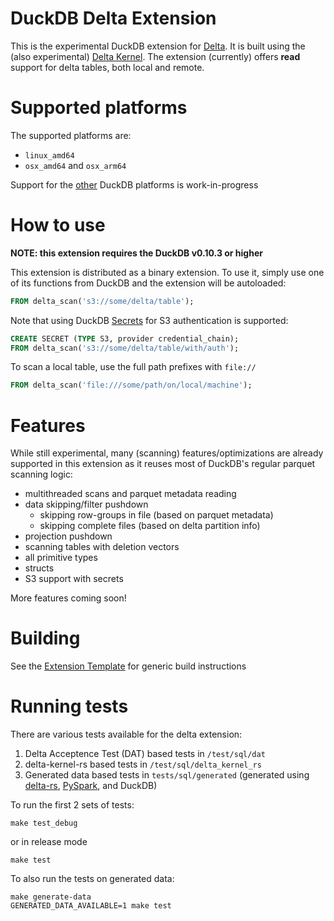 # DuckDB Delta Extension
This is the experimental DuckDB extension for [Delta](https://delta.io/). It is built using the (also experimental)
[Delta Kernel](https://github.com/delta-incubator/delta-kernel-rs). The extension (currently) offers **read** support for delta
tables, both local and remote.

# Supported platforms
The supported platforms are:
- `linux_amd64`
- `osx_amd64` and `osx_arm64`

Support for the [other](https://duckdb.org/docs/stable/extensions/extension_distribution#platforms) DuckDB platforms is
work-in-progress

# How to use
**NOTE: this extension requires the DuckDB v0.10.3 or higher**

This extension is distributed as a binary extension. To use it, simply use one of its functions from DuckDB and the extension will be autoloaded:
```SQL
FROM delta_scan('s3://some/delta/table');
```

Note that using DuckDB [Secrets](https://duckdb.org/docs/stable/configuration/secrets_manager) for S3 authentication is supported:

```SQL
CREATE SECRET (TYPE S3, provider credential_chain);
FROM delta_scan('s3://some/delta/table/with/auth');
```

To scan a local table, use the full path prefixes with `file://`
```SQL
FROM delta_scan('file:///some/path/on/local/machine');
```

# Features
While still experimental, many (scanning) features/optimizations are already supported in this extension as it reuses most of DuckDB's
regular parquet scanning logic:
- multithreaded scans and parquet metadata reading
- data skipping/filter pushdown
  - skipping row-groups in file (based on parquet metadata)
  - skipping complete files (based on delta partition info)
- projection pushdown
- scanning tables with deletion vectors
- all primitive types
- structs
- S3 support with secrets

More features coming soon!

# Building
See the [Extension Template](https://github.com/duckdb/extension-template) for generic build instructions

# Running tests
There are various tests available for the delta extension:
1. Delta Acceptence Test (DAT) based tests in `/test/sql/dat`
2. delta-kernel-rs based tests in `/test/sql/delta_kernel_rs`
3. Generated data based tests in `tests/sql/generated` (generated using [delta-rs](https://delta-io.github.io/delta-rs/), [PySpark](https://spark.apache.org/docs/latest/api/python/index.html), and DuckDB)

To run the first 2 sets of tests:
```shell
make test_debug
```
or in release mode
```shell
make test
```

To also run the tests on generated data:
```shell
make generate-data
GENERATED_DATA_AVAILABLE=1 make test
```